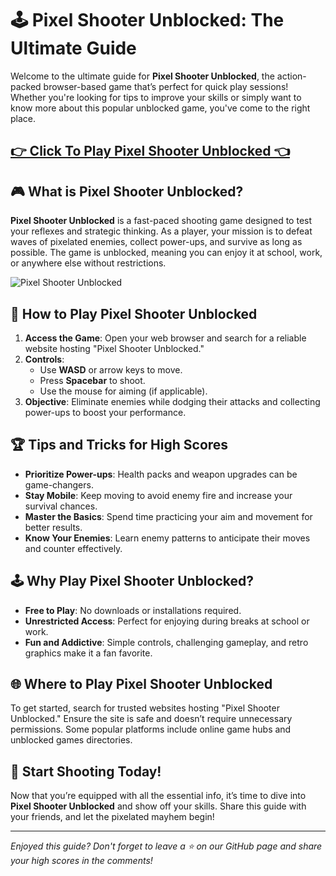# 🕹️ Pixel Shooter Unblocked: The Ultimate Guide

Welcome to the ultimate guide for **Pixel Shooter Unblocked**, the action-packed browser-based game that’s perfect for quick play sessions! Whether you're looking for tips to improve your skills or simply want to know more about this popular unblocked game, you've come to the right place.

## <a href="https://classroom-6x-unblocked.github.io/">👉 Click To Play Pixel Shooter Unblocked 👈</a>

## 🎮 What is Pixel Shooter Unblocked?

**Pixel Shooter Unblocked** is a fast-paced shooting game designed to test your reflexes and strategic thinking. As a player, your mission is to defeat waves of pixelated enemies, collect power-ups, and survive as long as possible. The game is unblocked, meaning you can enjoy it at school, work, or anywhere else without restrictions.

![Pixel Shooter Unblocked](https://github.com/user-attachments/assets/79ecd333-7595-42eb-9b35-e28402e1d550)

## 🔧 How to Play Pixel Shooter Unblocked

1. **Access the Game**: Open your web browser and search for a reliable website hosting "Pixel Shooter Unblocked."
2. **Controls**:
   - Use **WASD** or arrow keys to move.
   - Press **Spacebar** to shoot.
   - Use the mouse for aiming (if applicable).
3. **Objective**: Eliminate enemies while dodging their attacks and collecting power-ups to boost your performance.

## 🏆 Tips and Tricks for High Scores

- **Prioritize Power-ups**: Health packs and weapon upgrades can be game-changers.
- **Stay Mobile**: Keep moving to avoid enemy fire and increase your survival chances.
- **Master the Basics**: Spend time practicing your aim and movement for better results.
- **Know Your Enemies**: Learn enemy patterns to anticipate their moves and counter effectively.

## 🕹️ Why Play Pixel Shooter Unblocked?

- **Free to Play**: No downloads or installations required.
- **Unrestricted Access**: Perfect for enjoying during breaks at school or work.
- **Fun and Addictive**: Simple controls, challenging gameplay, and retro graphics make it a fan favorite.

## 🌐 Where to Play Pixel Shooter Unblocked

To get started, search for trusted websites hosting "Pixel Shooter Unblocked." Ensure the site is safe and doesn’t require unnecessary permissions. Some popular platforms include online game hubs and unblocked games directories.

## 🚀 Start Shooting Today!

Now that you’re equipped with all the essential info, it’s time to dive into **Pixel Shooter Unblocked** and show off your skills. Share this guide with your friends, and let the pixelated mayhem begin!

---

*Enjoyed this guide? Don't forget to leave a ⭐ on our GitHub page and share your high scores in the comments!*

